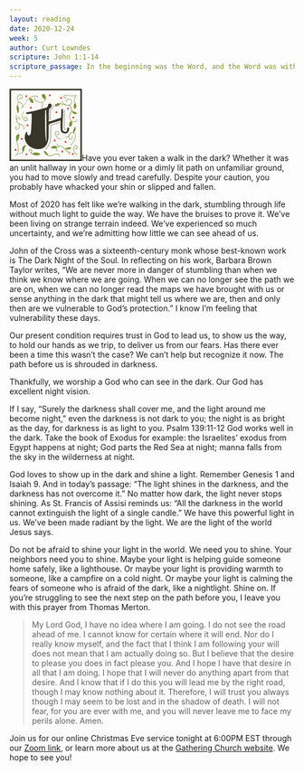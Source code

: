 ```yaml
---
layout: reading
date: 2020-12-24
week: 5
author: Curt Lowndes
scripture: John 1:1-14
scripture_passage: In the beginning was the Word, and the Word was with God, and the Word was God. He was with God in the beginning. Through him all things were made&#59; without him nothing was made that has been made. In him was life, and that life was the light of all mankind. The light shines in the darkness, and the darkness has not overcome it. <br> <br> There was a man sent from God whose name was John. He came as a witness to testify concerning that light, so that through him all might believe. He himself was not the light&#59; he came only as a witness to the light. <br> <br> The true light that gives light to everyone was coming into the world. He was in the world, and though the world was made through him, the world did not recognize him. He came to that which was his own, but his own did not receive him. Yet to all who did receive him, to those who believed in his name, he gave the right to become children of God—children born not of natural descent, nor of human decision or a husband’s will, but born of God. <br> <br> The Word became flesh and made his dwelling among us. We have seen his glory, the glory of the one and only Son, who came from the Father, full of grace and truth.
---
```


<p><img class="drop-cap" src="/src/img/drop-cap-h.svg"><span>H</span>ave you ever taken a walk in the dark? Whether it was an unlit hallway in your own home or a dimly lit path on unfamiliar ground, you had to move slowly and tread carefully. Despite your caution, you probably have whacked your shin or slipped and fallen.</p>

Most of 2020 has felt like we’re walking in the dark, stumbling through life without much light to guide the way. We have the bruises to prove it. We’ve been living on strange terrain indeed. We’ve experienced so much uncertainty, and we’re admitting how little we can see ahead of us.

John of the Cross was a sixteenth-century monk whose best-known work is The Dark Night of the Soul. In reflecting on his work, Barbara Brown Taylor writes, “We are never more in danger of stumbling than when we think we know where we are going. When we can no longer see the path we are on, when we can no longer read the maps we have brought with us or sense anything in the dark that might tell us where we are, then and only then are we vulnerable to God’s protection.” I know I’m feeling that vulnerability these days.

Our present condition requires trust in God to lead us, to show us the way, to hold our hands as we trip, to deliver us from our fears. Has there ever been a time this wasn’t the case? We can’t help but recognize it now. The path before us is shrouded in darkness.

Thankfully, we worship a God who can see in the dark. Our God has excellent night vision.

If I say, “Surely the darkness shall cover me,
	and the light around me become night,”
even the darkness is not dark to you;
	the night is as bright as the day,
	for darkness is as light to you. Psalm 139:11-12
God works well in the dark. Take the book of Exodus for example: the Israelites’ exodus from Egypt happens at night; God parts the Red Sea at night; manna falls from the sky in the wilderness at night.

God loves to show up in the dark and shine a light. Remember Genesis 1 and Isaiah 9. And in today’s passage: “The light shines in the darkness, and the darkness has not overcome it.” No matter how dark, the light never stops shining. As St. Francis of Assisi reminds us: “All the darkness in the world cannot extinguish the light of a single candle.” We have this powerful light in us. We’ve been made radiant by the light. We are the light of the world Jesus says.

Do not be afraid to shine your light in the world. We need you to shine. Your neighbors need you to shine. Maybe your light is helping guide someone home safely, like a lighthouse. Or maybe your light is providing warmth to someone, like a campfire on a cold night. Or maybe your light is calming the fears of someone who is afraid of the dark, like a nightlight. Shine on.
If you’re struggling to see the next step on the path before you, I leave you with this prayer from Thomas Merton.

<blockquote>
	<p>My Lord God, I have no idea where I am going. I do not see the road ahead of me. I cannot know for certain where it will end. Nor do I really know myself, and the fact that I think I am following your will does not mean that I am actually doing so. But I believe that the desire to please you does in fact please you. And I hope I have that desire in all that I am doing. I hope that I will never do anything apart from that desire. And I know that if I do this you will lead me by the right road, though I may know nothing about it. Therefore, I will trust you always though I may seem to be lost and in the shadow of death. I will not fear, for you are ever with me, and you will never leave me to face my perils alone. Amen.</p>
</blockquote>

<div class="invitation">
	<p>Join us for our online Christmas Eve service tonight at 6:00PM EST through our <a href="https://us02web.zoom.us/j/83177466348?pwd=NXNSTkE2eEFBRUZvZnFWRXlDWUNDZz09">Zoom link</a>, or learn more about us at the <a href="https://www.allgather.org/">Gathering Church website</a>. We hope to see you!</p>
</div>
